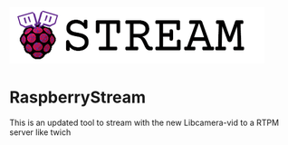 ![aLogo RaspberryStream](./assets/Logo.png)
# RaspberryStream
This is an updated tool to stream with the new Libcamera-vid to a RTPM server like twich
